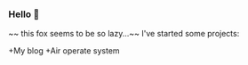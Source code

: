 ### Hello 👋
~~ this fox seems to be so lazy...~~
  I've started some projects: 

+My blog
+Air operate system
  
